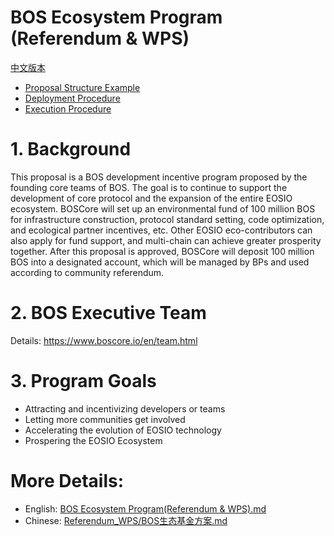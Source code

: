 # BOS Ecosystem Program (Referendum & WPS)
[中文版本](./README_cn.md)
- [Proposal Structure Example](https://github.com/boscore/referendum/blob/master/Proposal%20Structure%20Example.md)   
- [Deployment Procedure](https://github.com/boscore/referendum/blob/master/Deployment_Procedure.md)
- [Execution Procedure](https://github.com/boscore/referendum/blob/master/Execution_Procedure.md)


# 1. Background

This proposal is a BOS development incentive program proposed by the founding core teams of BOS. The goal is to continue to support the development of core protocol and the expansion of the entire EOSIO ecosystem.
BOSCore will set up an environmental fund of 100 million BOS for infrastructure construction, protocol standard setting, code optimization, and ecological partner incentives, etc. Other EOSIO eco-contributors can also apply for fund support, and multi-chain can achieve greater prosperity together.
After this proposal is approved, BOSCore will deposit 100 million BOS into a designated account, which will be managed by BPs and used according to community referendum.

# 2. BOS Executive Team
Details:  https://www.boscore.io/en/team.html


# 3. Program Goals
* Attracting and incentivizing developers or teams
* Letting more communities get involved
* Accelerating the evolution of EOSIO technology
* Prospering the EOSIO Ecosystem


# More Details:
- English: [BOS Ecosystem Program(Referendum & WPS).md](https://github.com/boscore/Documentation/blob/master/Referendum_WPS/BOS%20Ecosystem%20Program(Referendum%20%26%20WPS).md)
- Chinese: [Referendum_WPS/BOS生态基金方案.md](https://github.com/boscore/Documentation/blob/master/Referendum_WPS/BOS生态基金方案(含公投%26WPS).md)
